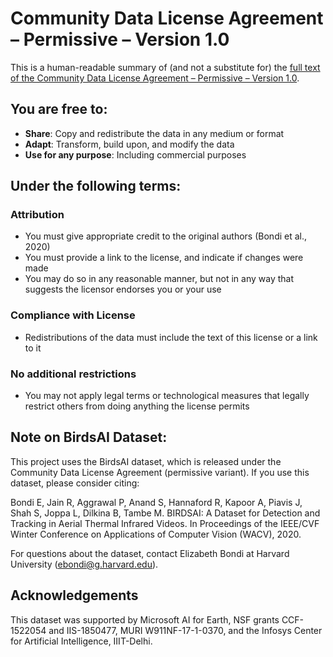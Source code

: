 # Community Data License Agreement – Permissive – Version 1.0

This is a human-readable summary of (and not a substitute for) the [full text of the Community Data License Agreement – Permissive – Version 1.0](https://cdla.io/permissive-1-0/).

## You are free to:

- **Share**: Copy and redistribute the data in any medium or format
- **Adapt**: Transform, build upon, and modify the data 
- **Use for any purpose**: Including commercial purposes

## Under the following terms:

### Attribution
- You must give appropriate credit to the original authors (Bondi et al., 2020)
- You must provide a link to the license, and indicate if changes were made
- You may do so in any reasonable manner, but not in any way that suggests the licensor endorses you or your use

### Compliance with License
- Redistributions of the data must include the text of this license or a link to it

### No additional restrictions
- You may not apply legal terms or technological measures that legally restrict others from doing anything the license permits

## Note on BirdsAI Dataset:
This project uses the BirdsAI dataset, which is released under the Community Data License Agreement (permissive variant). If you use this dataset, please consider citing:

Bondi E, Jain R, Aggrawal P, Anand S, Hannaford R, Kapoor A, Piavis J, Shah S, Joppa L, Dilkina B, Tambe M. BIRDSAI: A Dataset for Detection and Tracking in Aerial Thermal Infrared Videos. In Proceedings of the IEEE/CVF Winter Conference on Applications of Computer Vision (WACV), 2020.

For questions about the dataset, contact Elizabeth Bondi at Harvard University (ebondi@g.harvard.edu).

## Acknowledgements
This dataset was supported by Microsoft AI for Earth, NSF grants CCF-1522054 and IIS-1850477, MURI W911NF-17-1-0370, and the Infosys Center for Artificial Intelligence, IIIT-Delhi.